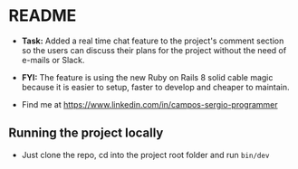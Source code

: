 # README

* **Task:** Added a real time chat feature to the project's comment section so the users can discuss their plans for the project without the need of e-mails or Slack.

* **FYI:** The feature is using the new Ruby on Rails 8 solid cable magic because it is easier to setup, faster to develop and cheaper to maintain.

* Find me at https://www.linkedin.com/in/campos-sergio-programmer

## Running the project locally
* Just clone the repo, cd into the project root folder and run ```bin/dev```

